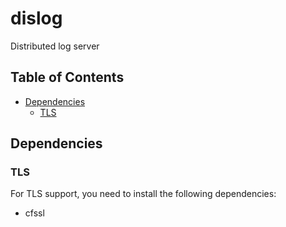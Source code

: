 # dislog

Distributed log server

## Table of Contents

* [Dependencies](#dependencies)
  * [TLS](#tls)

## Dependencies

### TLS

For TLS support, you need to install the following dependencies:

- cfssl
